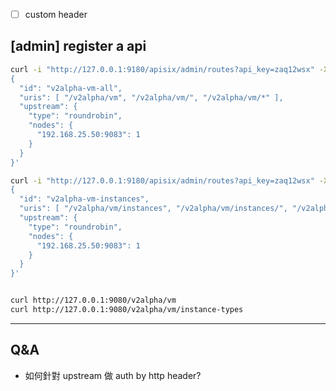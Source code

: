 

- [ ] custom header


## [admin] register a api

```bash
curl -i "http://127.0.0.1:9180/apisix/admin/routes?api_key=zaq12wsx" -X PUT -d '
{
  "id": "v2alpha-vm-all",
  "uris": [ "/v2alpha/vm", "/v2alpha/vm/", "/v2alpha/vm/*" ],
  "upstream": {
    "type": "roundrobin",
    "nodes": {
      "192.168.25.50:9083": 1
    }
  }
}'

curl -i "http://127.0.0.1:9180/apisix/admin/routes?api_key=zaq12wsx" -X PUT -d '
{
  "id": "v2alpha-vm-instances",
  "uris": [ "/v2alpha/vm/instances", "/v2alpha/vm/instances/", "/v2alpha/vm/instances/*" ],
  "upstream": {
    "type": "roundrobin",
    "nodes": {
      "192.168.25.50:9083": 1
    }
  }
}'


curl http://127.0.0.1:9080/v2alpha/vm
curl http://127.0.0.1:9080/v2alpha/vm/instance-types
```



---

## Q&A

- 如何針對 upstream 做 auth by http header?

